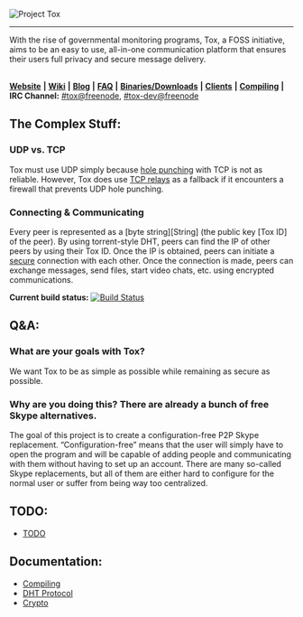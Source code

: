![Project Tox](https://raw.github.com/irungentoo/toxcore/master/other/tox.png "Project Tox")
***

With the rise of governmental monitoring programs, Tox, a FOSS initiative, aims to be an easy to use, all-in-one communication platform that ensures their users full privacy and secure message delivery.<br /> <br />

[**Website**](https://tox.chat) **|** [**Wiki**](https://wiki.tox.chat/) **|** [**Blog**](https://blog.tox.chat/) **|** [**FAQ**](https://wiki.tox.chat/doku.php?id=users:faq) **|** [**Binaries/Downloads**](https://wiki.tox.chat/Binaries) **|** [**Clients**](https://wiki.tox.chat/doku.php?id=clients) **|** [**Compiling**](/INSTALL.md) **|** **IRC Channel:** [#tox@freenode](https://webchat.freenode.net/?channels=tox), [#tox-dev@freenode](https://webchat.freenode.net/?channels=tox-dev)


## The Complex Stuff:
### UDP vs. TCP
Tox must use UDP simply because [hole punching](https://en.wikipedia.org/wiki/UDP_hole_punching) with TCP is not as reliable.
However, Tox does use [TCP relays](/docs/TCP_Network.txt) as a fallback if it encounters a firewall that prevents UDP hole punching.

### Connecting & Communicating
Every peer is represented as a [byte string][String] (the public key [Tox ID] of the peer). By using torrent-style DHT, peers can find the IP of other peers by using their Tox ID. Once the IP is obtained, peers can initiate a [secure](/docs/updates/Crypto.md) connection with each other. Once the connection is made, peers can exchange messages, send files, start video chats, etc. using encrypted communications.


**Current build status:** [![Build Status](https://travis-ci.org/irungentoo/toxcore.png?branch=master)](https://travis-ci.org/irungentoo/toxcore)


## Q&A:

### What are your goals with Tox?

We want Tox to be as simple as possible while remaining as secure as possible.

### Why are you doing this? There are already a bunch of free Skype alternatives.
The goal of this project is to create a configuration-free P2P Skype replacement. “Configuration-free” means that the user will simply have to open the program and will be capable of adding people and communicating with them without having to set up an account. There are many so-called Skype replacements, but all of them are either hard to configure for the normal user or suffer from being way too centralized.

## TODO:
- [TODO](/docs/TODO.md)


## Documentation:

- [Compiling](/INSTALL.md)
- [DHT Protocol](/docs/updates/DHT.md)<br />
- [Crypto](/docs/updates/Crypto.md)<br />
